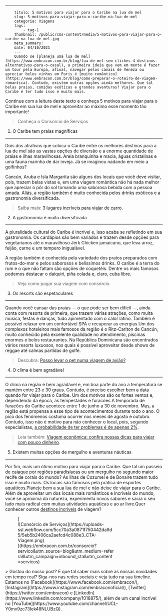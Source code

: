 ---
        titulo: 5 motivos para viajar para o Caribe na lua de mel
        slug: 5-motivos-para-viajar-para-o-caribe-na-lua-de-mel
        categoria: Viagens
        tags:
            - tag-1
        thumbnail: /public/cms-content/media/5-motivos-para-viajar-para-o-caribe-na-lua-de-mel.jpg
        meta_summary: 
        date: 04/10/2021
        ---
        Quando se [planeja uma lua de mel](https://www.embracon.com.br/blog/lua-de-mel-sem-cliches-4-destinos-alternativos-para-o-casal), a primeira ideia que vem em mente é fazer um tour pela Europa, afinal, navegar pelos canais de Veneza ou apreciar belos vinhos em Paris é [muito romântico](https://www.embracon.com.br/blog/como-preparar-o-roteiro-de-viagem-romantica). Contudo, existem outras opções ainda melhores. Que tal belas praias, comidas exóticas e grandes aventuras? Viajar para o Caribe é ter tudo isso e muito mais.

Continue com a leitura deste texto e conheça 5 motivos para viajar para o Caribe em sua lua de mel e aproveitar ao máximo esse momento tão importante!

> Conheça o Consórcio de Serviços

1. O Caribe tem praias magníficas
---------------------------------

Dois dos atrativos que coloca o Caribe entre os melhores destinos para a lua de mel são as vastas opções de diversão e a enorme quantidade de praias e ilhas maravilhosas. Areia branquinha e macia, águas cristalinas e uma fauna marinha de dar inveja. Já se imaginou nadando em meio a golfinhos?

Cancún, Aruba e Isla Margarita são alguns dos locais que você deve visitar, pois, trazem belas vistas e, em uma viagem romântica não há nada melhor que apreciar o pôr do sol tomando uma saborosa bebida com a pessoa amada. Aliás, a região também é muito conhecida pelos drinks exóticos e a gastronomia diversificada.

> Saiba mais: [3 lugares incríveis para viajar de carro.](https://www.embracon.com.br/blog/3-lugares-incriveis-para-viajar-de-carro)

2. A gastronomia é muito diversificada
--------------------------------------

A pluralidade cultural do Caribe é incrível e, isso acaba se refletindo em sua gastronomia. Os cardápios são bem variados e trazem desde opções para vegetarianos até o maravilhoso Jerk Chicken jamaicano, que leva arroz, feijão, carne e um tempero inigualável.

A região também é conhecida pela variedade dos pratos preparados com frutos-do-mar e pelos saborosos e belíssimos drinks. O caribe é a terra do rum e o que não faltam são opções de coquetéis. Dentre os mais famosos podemos destacar o daiquiri, piña colada e, claro, cuba libre.

> Veja como pagar sua viagem com consórcio.

3. Os resorts são espetaculares
-------------------------------

Quando você cansar das praias — o que pode ser bem difícil —, ainda conta com resorts de primeira, que trazem várias atrações, como muita música, festas e danças, tudo apimentado com o calor latino. Também é possível relaxar em um confortável SPA e recuperar as energias.Um dos complexos hoteleiros mais famosos da região é o Ritz-Carlton de Cancún, muito conhecido pela excelente qualidade no atendimento, piscinas enormes e belos restaurantes. Na República Dominicana são encontrados vários resorts luxuosos, nos quais é possível aproveitar desde shows de reggae até calmas partidas de golfe.

> Descubra: [Posso levar o pet numa viagem de avião?](https://www.embracon.com.br/blog/posso-levar-o-pet-numa-viagem-de-aviao)

4. O clima é bem agradável
--------------------------

O clima na região é bem agradável e, em boa parte do ano a temperatura se mantém entre 23 e 30 graus. Contudo, é preciso escolher bem a data quando for viajar para o Caribe. Um dos motivos são os fortes ventos e, dependendo da época, as tempestades e furacões.A temporada de furacões do Caribe acontece entre 1 de junho a 30 de novembro. Mas, a região está propensa a esse tipo de acontecimentos durante todo o ano. O pico dos fenômenos costuma ocorrer nos meses de agosto e outubro. Contudo, isso não é motivo para não conhecer o local, pois, segundo especialistas, [a probabilidade de ter problemas é de apenas 2%](http://www.melhoresdestinos.com.br/temporada-furacoes-caribe.html).

> Leia também: [Viagem econômica: confira nossas dicas para viajar com pouco dinheiro](https://www.embracon.com.br/blog/viagem-economica-confira-nossas-dicas-para-viajar-com-pouco-dinheiro).

5. Existem muitas opções de mergulho e aventuras náuticas
---------------------------------------------------------

Por fim, mais um ótimo motivo para viajar para o Caribe. Que tal um passeio de caiaque por regiões paradisíacas ou um mergulho no segundo maior recife de corais do mundo? As ilhas de Cozumel e de Bonaire trazem tudo isso e muito mais. Os locais são famosos pela prática de esportes aquáticos.Planeje bem a sua lua de mel e não deixe de viajar para o Caribe. Além de aproveitar um dos locais mais românticos e incríveis do mundo, você se aproxima da natureza, experimenta novos sabores e sacia o seu lado mais radical com muitas atividades aquáticas e ao ar livre.Quer conhecer outros [destinos incríveis](https://www.embracon.com.br/blog/top-5-destinos-de-ferias-escolha-sua-proxima-viagem-pelo-brasil) de viagem?

<figure class="w-richtext-figure-type-image w-richtext-align-center" style="max-width:310px">[<div>![Consórcio de Serviços](https://uploads-ssl.webflow.com/5cc70a3a0871f750442da9d5/5eb5b2406ca2aefcd4c088e3_CTA-Viagem.png)</div>](https://embracon.com.br/consorcio?servico&utm_source=blog&utm_medium=referral&utm_campaign=inbound_cta&utm_content=servicos)</figure>> Gostou do nosso post? E que tal saber mais sobre as nossas novidades em tempo real? Siga-nos nas redes sociais e veja tudo na sua timeline. Estamos no [Facebook](https://www.facebook.com/embracon/), [Instagram](https://www.instagram.com/embraconoficial/), [Twitter](https://twitter.com/embracon) e [LinkedIn](https://www.linkedin.com/company/1018875/), além de um canal incrível no [YouTube](https://www.youtube.com/channel/UCL-Y0mv9zc73Iek48NLUBzQ).
        